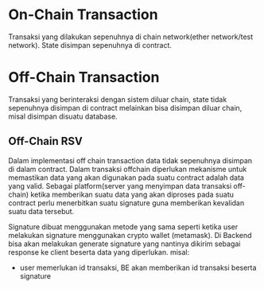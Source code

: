 # On-Chain Transaction
Transaksi yang dilakukan sepenuhnya di chain network(ether network/test network). State disimpan sepenuhnya di contract.

# Off-Chain Transaction
Transaksi yang berinteraksi dengan sistem diluar chain, state tidak sepenuhnya disimpan di contract melainkan bisa disimpan diluar chain, misal disimpan disuatu database. 


## Off-Chain RSV
Dalam implementasi off chain transaction data tidak sepenuhnya disimpan di dalam contract. Dalam transaksi offchain diperlukan mekanisme untuk memastikan data yang akan digunakan pada suatu contract adalah data yang valid. Sebagai platform(server yang menyimpan data transaksi off-chain) ketika memberikan suatu data yang akan diproses pada suatu contract perlu menerbitkan suatu signature guna memberikan kevalidan suatu data tersebut. <br>

Signature dibuat menggunakan metode yang sama seperti ketika user melakukan signature menggunakan crypto wallet (metamask). Di Backend bisa akan melakukan generate signature yang nantinya dikirim sebagai response ke client beserta data yang diperlukan. misal:

- user memerlukan id transaksi, BE akan memberikan id transaksi beserta signature 
